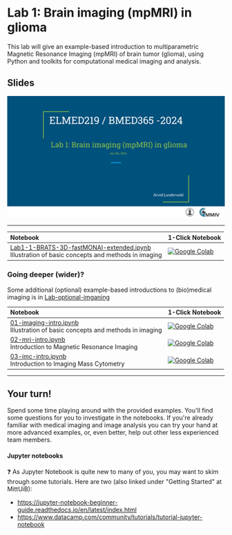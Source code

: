 # Lab 1: Brain imaging (mpMRI) in glioma

This lab will give an example-based introduction to multiparametric Magnetic Resonance Imaging (mpMRI) of brain tumor (glioma), using Python and toolkits for computational medical imaging and analysis.

## Slides

<a href="https://docs.google.com/presentation/d/e/2PACX-1vTK7ut3BT-pGtQiC53Vu7KAVt6wvtOF7Y1NhAziSyCc-E4AGuwRN778fsi86UMry7ZsNJ7rrGVAeAnM/pub?start=false&loop=false&delayms=3000"><img src="assets/Lab1_first_slide.png"></a>


<!-- Here's a short extra video that goes through a very similar notebook to the one we use in this lab: https://www.youtube.com/watch?v=OhxUgFNnj1U. You may want to watch this as well. -->


<hr>

| Notebook    |      1-Click Notebook      |
|:----------|------|
|  [Lab1-1-BRATS-3D-fastMONAI-extended.ipynb](https://nbviewer.jupyter.org/github/MMIV-ML/ELMED219/blob/main/Lab1-mpMRI-glioma/Lab1-1-BRATS-3D-fastMONAI-extended.ipynb)<br> Illustration of basic concepts and methods in imaging   | [![Google Colab](https://colab.research.google.com/assets/colab-badge.svg)](https://colab.research.google.com/github/MMIV-ML/ELMED219/blob/main/Lab1-mpMRI-glioma/Lab1-1-BRATS-3D-fastMONAI-extended.ipynb)|


### Going deeper (wider)?
Some additional (optional) example-based introductions to (bio)medical imaging is in [Lab-optional-imganing](./Lab-optional-imaging)

| Notebook    |      1-Click Notebook      |
|:----------|------|
|  [01-imaging-intro.ipynb](https://nbviewer.jupyter.org/github/MMIV-ML/ELMED219/blob/main/Lab1-mpMRI-glioma/Lab-optional-imaging/01-imaging-intro.ipynb)<br> Illustration of basic concepts and methods in imaging   | [![Google Colab](https://colab.research.google.com/assets/colab-badge.svg)](https://colab.research.google.com/github/MMIV-ML/ELMED219/blob/main/Lab1-mpMRI-glioma/Lab-optional-imaging/01-imaging-intro.ipynb)|
|  [02-mri-intro.ipynb](https://nbviewer.jupyter.org/github/MMIV-ML/ELMED219/blob/main/Lab1-mpMRI-glioma/Lab-optional-imaging/02-mri-intro.ipynb)<br> Introduction to Magnetic Resonance Imaging   | [![Google Colab](https://colab.research.google.com/assets/colab-badge.svg)](https://colab.research.google.com/github/MMIV-ML/ELMED219/blob/main/Lab1-mpMRI-glioma/Lab-optional-imaging/02-mri-intro.ipynb)|
|  [03-imc-intro.ipynb](https://nbviewer.jupyter.org/github/MMIV-ML/ELMED219/blob/main/Lab1-mpMRI-glioma/Lab-optional-imaging/03-imc-intro.ipynb)<br> Introduction to Imaging Mass Cytometry   | [![Google Colab](https://colab.research.google.com/assets/colab-badge.svg)](https://colab.research.google.com/github/MMIV-ML/ELMED219/blob/main/Lab1-mpMRI-glioma/Lab-optional-imaging/03-imc-intro.ipynb)|

---


## Your turn!

Spend some time playing around with the provided examples. You'll find some questions for you to investigate in the notebooks. If you're already familiar with medical imaging and image analysis you can try your hand at more advanced examples, or, even better, help out other less experienced team members.


#### Jupyter notebooks

:question: As Jupyter Notebook is quite new to many of you, you may want to skim through some tutorials. Here are two (also linked under "Getting Started" at MittUiB):
* https://jupyter-notebook-beginner-guide.readthedocs.io/en/latest/index.html
* https://www.datacamp.com/community/tutorials/tutorial-jupyter-notebook

